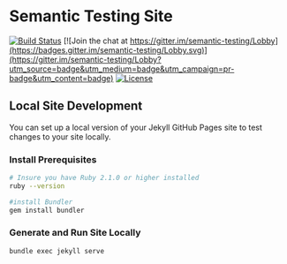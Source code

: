 # Semantic Testing Site
[![Build Status](https://travis-ci.org/testify-project/semantic-testing.github.io.svg?branch=develop)](https://travis-ci.org/testify-project/semantic-testing.github.io)
[![Join the chat at https://gitter.im/semantic-testing/Lobby](https://badges.gitter.im/semantic-testing/Lobby.svg)](https://gitter.im/semantic-testing/Lobby?utm_source=badge&utm_medium=badge&utm_campaign=pr-badge&utm_content=badge)
[![License](https://img.shields.io/badge/license-Apache%20License%202-lightgrey.svg)](https://github.com/testify-project/semantic-testing.github.io/blob/develop/LICENSE)

## Local Site Development
You can set up a local version of your Jekyll GitHub Pages site to test changes to your site locally.

### Install Prerequisites
```bash
# Insure you have Ruby 2.1.0 or higher installed
ruby --version

#install Bundler
gem install bundler
```

### Generate and Run Site Locally
```bash
bundle exec jekyll serve
```

